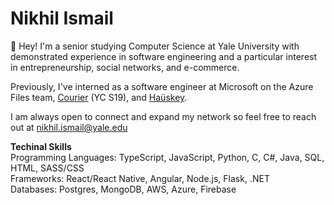 # Nikhil Ismail

👋 Hey! I'm a senior studying Computer Science at Yale University with demonstrated experience in software engineering and a particular interest in entrepreneurship, social networks, and e-commerce.

Previously, I've interned as a software engineer at Microsoft on the Azure Files team, <a href="https://www.courier.com/" target="_blank">Courier</a> (YC S19), and <a href="https://hauskey.com/" target="_blank">Haüskey</a>.

I am always open to connect and expand my network so feel free to reach out at nikhil.ismail@yale.edu

**Techinal Skills**\
Programming Languages: TypeScript, JavaScript, Python, C, C#, Java, SQL, HTML, SASS/CSS\
Frameworks: React/React Native, Angular, Node.js, Flask, .NET\
Databases: Postgres, MongoDB, AWS, Azure, Firebase

<!--
**nikhil-ismail/nikhil-ismail** is a ✨ _special_ ✨ repository because its `README.md` (this file) appears on your GitHub profile.

Here are some ideas to get you started:

- 🔭 I’m currently working on ...
- 🌱 I’m currently learning ...
- 👯 I’m looking to collaborate on ...
- 🤔 I’m looking for help with ...
- 💬 Ask me about ...
- 📫 How to reach me: ...
- 😄 Pronouns: ...
- ⚡ Fun fact: ...
-->
